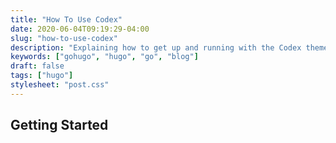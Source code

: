 ```yaml
---
title: "How To Use Codex"
date: 2020-06-04T09:19:29-04:00
slug: "how-to-use-codex"
description: "Explaining how to get up and running with the Codex theme for Hugo."
keywords: ["gohugo", "hugo", "go", "blog"]
draft: false
tags: ["hugo"]
stylesheet: "post.css"
---
```


## Getting Started
